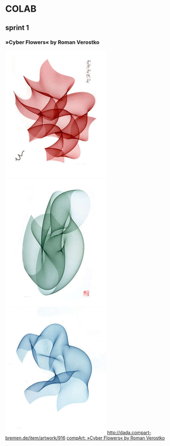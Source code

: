 # COLAB
## sprint 1

### »Cyber Flowers« by Roman Verostko
![Cyber Flowers](img/cyber_duet_red_300.jpg) ![Cyber Flowers](img/cyber_gr_iv_300.jpg) ![Cyber Flowers](img/cybervii_300.jpg)
http://dada.compart-bremen.de/item/artwork/916
[compArt: »Cyber Flowers« by Roman Verostko](http://dada.compart-bremen.de/item/artwork/916)
